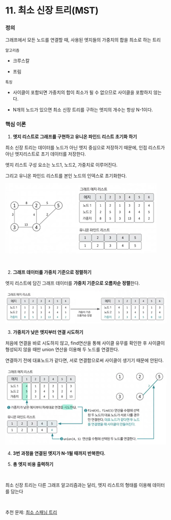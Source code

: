# 11. 최소 신장 트리(MST)

### 정의

그래프에서 모든 노드를 연결할 때, 사용된 엣지들의 가중치의 합을 최소로 하는 트리

`알고리즘`

- 크루스칼

- 프림

`특징`

- 사이클이 포함되면 가중치의 합이 최소가 될 수 없으므로 사이클을 포함하지 않는다.

- N개의 노드가 있으면 최소 신장 트리를 구하는 엣지의 개수는 항상 N-1이다.

### 핵심 이론

1. **엣지 리스트로 그래프를 구현하고 유니온 파인드 리스트 초기화 하기**

최소 신장 트리는 데이터를 노드가 아닌 엣지 중심으로 저장하기 때문에, 인접 리스트가 아닌 엣지리스트로 초기 데이터를 저장한다.

엣지 리스트 구성 요소는 노드1, 노드2, 가중치로 이루어진다.

그리고 유니온 파인드 리스트를 본인 노드의 인덱스로 초기화한다.

![](../../assets/MST-example1.png)

<br>

2. **그래프 데이터를 가중치 기준으로 정렬하기**

엣지 리스트에 담긴 그래프 데이터를 **가중치 기준으로 오름차순 정렬**한다.

![](../../assets/MST-example2.png)

3. **가중치가 낮은 엣지부터 연결 시도하기**

처음에 연결을 바로 시도하지 않고, find연산을 통해 사이클 유무를 확인한 후 사이클이 형성되지 않을 때만 union 연산을 이용해 두 노드를 연결한다.

연결하기 전에 대표노드가 같다면, 서로 연결함으로써 사이클이 생기기 때문에 안된다.

![](../../assets/MST-example3.png)

4. **3번 과정을 연결된 엣지가 N-1될 때까지 반복한다.**

5. **총 엣지 비용 출력하기**

<br>

최소 신장 트리는 다른 그래프 알고리즘과는 달리, 엣지 리스트의 형태를 이용해 데이터를 담는다

<br>

추천 문제: [최소 스패닝 트리](https://www.acmicpc.net/problem/1197)


